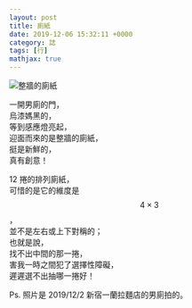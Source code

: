 ```yaml
---
layout: post
title: 廁紙
date: 2019-12-06 15:32:11 +0000
category: 誌
tags: [行]
mathjax: true
---
```

![整牆的廁紙](/blog/assets/images/2019/ichiran.jpg "整牆的廁紙")<br />

<!--more-->

一開男廁的門，<br />
烏漆媽黑的，<br />
等到感應燈亮起，<br />
迎面而來的是整牆的廁紙，<br />
挺是新鮮的，<br />
真有創意！

12 捲的排列廁紙，<br />
可惜的是它的維度是 $$4\times 3$$，<br />
並不是左右或上下對稱的；<br />
也就是說，<br />
找不出中間的那一捲，<br />
害我一時之間犯了選擇性障礙，<br />
遲遲選不出抽哪一捲好！

Ps. 照片是 2019/12/2 新宿一蘭拉麵店的男廁拍的。

